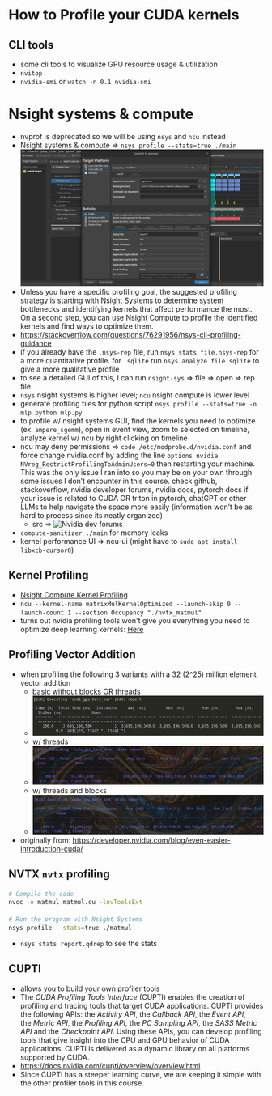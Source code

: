 # How to Profile your CUDA kernels

## CLI tools
- some cli tools to visualize GPU resource usage & utilization
- `nvitop`
- `nvidia-smi` or `watch -n 0.1 nvidia-smi`

# Nsight systems & compute
- nvprof is deprecated so we will be using `nsys` and `ncu` instead
- Nsight systems & compute ⇒ `nsys profile --stats=true ./main `
![](../assets/nsight-ui.png)
- Unless you have a specific profiling goal, the suggested profiling strategy is starting with Nsight Systems to determine system bottlenecks and identifying kernels that affect performance the most. On a second step, you can use Nsight Compute to profile the identified kernels and find ways to optimize them.
- https://stackoverflow.com/questions/76291956/nsys-cli-profiling-guidance
- if you already have the `.nsys-rep` file, run `nsys stats file.nsys-rep` for a more quantitative profile. for `.sqlite` run `nsys analyze file.sqlite` to give a more qualitative profile
- to see a detailed GUI of this, I can run `nsight-sys` ⇒ file ⇒ open ⇒ rep file
- `nsys` nsight systems is higher level; `ncu` nsight compute is lower level
- generate profiling files for python script `nsys profile --stats=true -o mlp python mlp.py`
- to profile w/ nsight systems GUI, find the kernels you need to optimize (ex: `ampere_sgemm`), open in event view, zoom to selected on timeline, analyze kernel w/ ncu by right clicking on timeline
- ncu may deny permissions ⇒ `code /etc/modprobe.d/nvidia.conf` and force change nvidia.conf by adding the line `options nvidia NVreg_RestrictProfilingToAdminUsers=0` then restarting your machine. This was the only issue I ran into so you may be on your own through some issues I don’t encounter in this course. check github, stackoverflow, nvidia developer forums, nvidia docs, pytorch docs if your issue is related to CUDA OR triton in pytorch, chatGPT or other LLMs to help navigate the space more easily (information won’t be as hard to process since its neatly organized)
    - src ⇒ ![Nvidia dev forums](https://developer.nvidia.com/nvidia-development-tools-solutions-err_nvgpuctrperm-permission-issue-performance-counters)
- `compute-sanitizer ./main` for memory leaks
- kernel performance UI ⇒ ncu-ui (might have to `sudo apt install libxcb-cursor0`)

## Kernel Profiling
- [Nsight Compute Kernel Profiling](https://docs.nvidia.com/nsight-compute/ProfilingGuide/index.html)
- `ncu --kernel-name matrixMulKernelOptimized --launch-skip 0 --launch-count 1 --section Occupancy "./nvtx_matmul"`
- turns out nvidia profiling tools won't give you everything you need to optimize deep learning kernels: [Here](https://stackoverflow.com/questions/2204527/how-do-you-profile-optimize-cuda-kernels)

## Profiling Vector Addition
- when profiling the following 3 variants with a 32 (2^25) million element vector addition
    - basic without blocks OR threads
    - ![](../assets/prof1.png)
    - w/ threads
    - ![](../assets/prof2.png)
    - w/ threads and blocks
    - ![](../assets/prof3.png)
- originally from: https://developer.nvidia.com/blog/even-easier-introduction-cuda/


## NVTX `nvtx` profiling
```bash
# Compile the code
nvcc -o matmul matmul.cu -lnvToolsExt

# Run the program with Nsight Systems
nsys profile --stats=true ./matmul
```
- `nsys stats report.qdrep` to see the stats


## CUPTI
- allows you to build your own profiler tools
- The *CUDA Profiling Tools Interface* (CUPTI) enables the creation of profiling and tracing tools that target CUDA applications. CUPTI provides the following APIs: the *Activity API*, the *Callback API*, the *Event API*, the *Metric API*, the *Profiling API*, the *PC Sampling API*, the *SASS Metric API* and the *Checkpoint API*. Using these APIs, you can develop profiling tools that give insight into the CPU and GPU behavior of CUDA applications. CUPTI is delivered as a dynamic library on all platforms supported by CUDA.
- https://docs.nvidia.com/cupti/overview/overview.html
- Since CUPTI has a steeper learning curve, we are keeping it simple with the other profiler tools in this course.